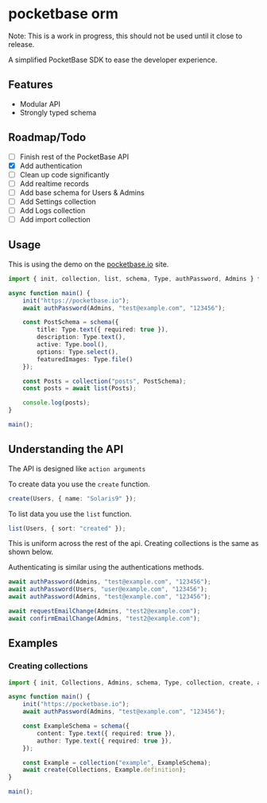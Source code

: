 # pocketbase orm

Note: This is a work in progress, this should not be used until it close to release.

A simplified PocketBase SDK to ease the developer experience.

## Features

- Modular API
- Strongly typed schema

## Roadmap/Todo

- [ ] Finish rest of the PocketBase API
- [x] Add authentication
- [ ] Clean up code significantly
- [ ] Add realtime records
- [ ] Add base schema for Users & Admins
- [ ] Add Settings collection
- [ ] Add Logs collection
- [ ] Add import collection

## Usage

This is using the demo on the [pocketbase.io](https://pocketbase.io/demo) site.

```typescript
import { init, collection, list, schema, Type, authPassword, Admins } from "pocketbase-orm";

async function main() {
    init("https://pocketbase.io");
    await authPassword(Admins, "test@example.com", "123456");

    const PostSchema = schema({
        title: Type.text({ required: true }),
        description: Type.text(),
        active: Type.bool(),
        options: Type.select(),
        featuredImages: Type.file()
    });

    const Posts = collection("posts", PostSchema);
    const posts = await list(Posts);

    console.log(posts);
}

main();
```

## Understanding the API

The API is designed like `action arguments`

To create data you use the `create` function.

```ts
create(Users, { name: "Solaris9" });
```

To list data you use the `list` function.

```ts
list(Users, { sort: "created" });
```

This is uniform across the rest of the api.
Creating collections is the same as shown below.

Authenticating is similar using the authentications methods.

```ts
await authPassword(Admins, "test@example.com", "123456");
await authPassword(Users, "user@example.com", "123456");
await authPassword(Admins, "test@example.com", "123456");

await requestEmailChange(Admins, "test2@example.com");
await confirmEmailChange(Admins, "test2@example.com");
```

## Examples

### Creating collections

```typescript
import { init, Collections, Admins, schema, Type, collection, create, authPassword } from ".";

async function main() {
    init("https://pocketbase.io");
    await authPassword(Admins, "test@example.com", "123456");

    const ExampleSchema = schema({
        content: Type.text({ required: true }),
        author: Type.text({ required: true }),
    });

    const Example = collection("example", ExampleSchema);
    await create(Collections, Example.definition);
}

main();
```
